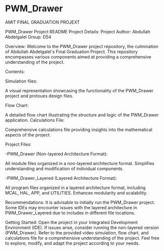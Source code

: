 # PWM_Drawer
AMIT FINAL GRADUATION PROJEXT


PWM_Drawer Project README
Project Details:
Project Author: Abdullah Abdelgalel
Group: D54

Overview:
Welcome to the PWM_Drawer project repository, the culmination of Abdullah Abdelgalel's Final Graduation Project. This repository encompasses various components aimed at providing a comprehensive understanding of the project.

Contents:

Simulation files:

A visual representation showcasing the functionality of the PWM_Drawer project and protoues design files.

Flow Chart:

A detailed flow chart illustrating the structure and logic of the PWM_Drawer application.
Calculations File:

Comprehensive calculations file providing insights into the mathematical aspects of the project.

Project Files:

-PWM_Drawer (Non-layered Architecture Format):

All module files organized in a non-layered architecture format. Simplifies understanding and modification of individual components.

-PWM_Drawer_Layered (Layered Architecture Format):

All program files organized in a layered architecture format, including MCAL, HAL, APP, and UTILITIES. Enhances modularity and scalability.

Recommendations:
It is advisable to initially run the PWM_Drawer project. Some IDEs may encounter issues with the layered architecture in PWM_Drawer_Layered due to includes in different file locations.

Getting Started:
Open the project in your Integrated Development Environment (IDE).
If issues arise, consider running the non-layered version (PWM_Drawer).
Refer to the provided video simulation, flow chart, and calculations file for a comprehensive understanding of the project.
Feel free to explore, modify, and adapt the project according to your needs.
